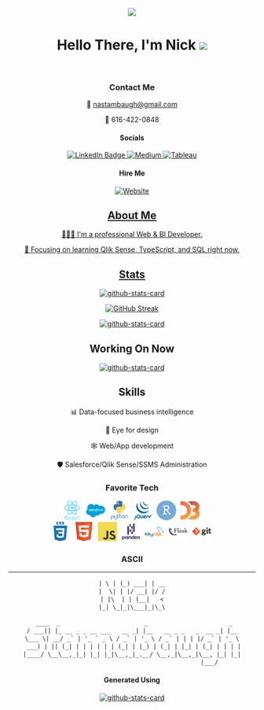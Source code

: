 <div id="header" align="center">
<img src="https://media.giphy.com/media/xBTSwCTFkgfcdTjHMz/giphy.gif" width="100"/>
  
# Hello There, I'm Nick <img src="https://media.giphy.com/media/v1.Y2lkPTc5MGI3NjExMzZlOGYyNDBkN2JmYjM3NDdjNzk1NjdkMTA4NzM1ZDJkNTUwMGVlZCZjdD1z/hvRJCLFzcasrR4ia7z/giphy.gif" width="65"/>
  <a>
  <img src="https://komarev.com/ghpvc/?username=NicholasStambaugh&style=flat-rectangle&color=blue&" alt=""/>
  </a>

  ### Contact Me
📧 nastambaugh@gmail.com 

📱 616-422-0848
  #### Socials
<div id="badges">
   <a href="https://www.linkedin.com/in/nick-stambaugh-694241139/L">
   <img src="https://img.shields.io/badge/LinkedIn-blue?style=for-the-badge&logo=linkedin&logoColor=white" alt="LinkedIn Badge"/>
  </a>
  <a href="https://medium.com/@nick-stambaugh">
  <img src="https://img.shields.io/badge/Medium-white?style=for-the-badge&logo=medium&logoColor=black" alt="Medium"/>
  </a>
  <a href="https://public.tableau.com/app/profile/nick4514">
  <img src="https://img.shields.io/badge/tableau-navy?style=for-the-badge&logo=tableau&logoColor=white" alt="Tableau"/>
  </a>
  <br>
</div>

#### Hire Me
<a href="https://nickstambaugh.com">
<img src="https://img.shields.io/badge/personal_website-blueviolet?style=for-the-badge&logo=&logoColor=white" alt="Website"/>  

  ## About Me 
👨🏻‍💻 I'm a professional Web & BI Developer.
  
📝 Focusing on learning Qlik Sense, TypeScript, and SQL right now.

## Stats
[![github-stats-card](https://kasroudra-stats-card.onrender.com/user?user=NicholasStambaugh&layout=compact&theme=tokyonight)](https://github.com/KasRoudra/github-stats-card)

[![GitHub Streak](https://streak-stats.demolab.com?user=NicholasStambaugh&theme=tokyonight&border_radius=2.5&exclude_days=Sun%2CFri%2CSat&fire=1EEB1A)](https://git.io/streak-stats)

[![github-stats-card](https://kasroudra-stats-card.onrender.com/lang?user=NicholasStambaugh&layout=compact&type=donut&theme=tokyonight)](https://github.com/KasRoudra/github-stats-card)
## Working On Now
[![github-stats-card](https://kasroudra-stats-card.onrender.com/repo?user=NicholasStambaugh&repo=Sales-Indicator-TS&layout=compact&theme=tokyonight)](https://github.com/KasRoudra/github-stats-card) 
## Skills
📊 Data-focused business intelligence

🎨 Eye for design

🕸 Web/App development

🛡️ Salesforce/Qlik Sense/SSMS Administration
### Favorite Tech
<div>
  <img src="https://github.com/devicons/devicon/blob/master/icons/react/react-original-wordmark.svg" title="React" alt="React" width="40" height="40"/>&nbsp;
  <img src="https://github.com/devicons/devicon/blob/master/icons/salesforce/salesforce-original.svg" title="SF" alt="sf" width="40" height="40"/>&nbsp;
  <img src="https://github.com/devicons/devicon/blob/master/icons/python/python-original-wordmark.svg" title="Python" alt="Py" width="40" height="40"/>&nbsp;
   <img src="https://github.com/devicons/devicon/blob/master/icons/jquery/jquery-plain-wordmark.svg" title="JQuery" alt="JQuery" width="40" height="40"/>&nbsp;
  <img src="https://github.com/devicons/devicon/blob/master/icons/rstudio/rstudio-original.svg" title="R" alt="R" width="40" height="40"/>&nbsp;
  <img src="https://github.com/devicons/devicon/blob/master/icons/d3js/d3js-original.svg"  title="D3" alt="D3" width="40" height="40"/>&nbsp;
  <div>
  <img src="https://github.com/devicons/devicon/blob/master/icons/css3/css3-plain-wordmark.svg"  title="CSS3" alt="CSS" width="40" height="40"/>&nbsp;
  <img src="https://github.com/devicons/devicon/blob/master/icons/html5/html5-original.svg" title="HTML5" alt="HTML" width="40" height="40"/>&nbsp;
  <img src="https://github.com/devicons/devicon/blob/master/icons/javascript/javascript-original.svg" title="JavaScript" alt="JavaScript" width="40" height="40"/>&nbsp;
  <img src="https://github.com/devicons/devicon/blob/master/icons/pandas/pandas-original-wordmark.svg" title="Pandas" alt="Py" width="40" height="40"/>&nbsp;
  <img src="https://github.com/devicons/devicon/blob/master/icons/mysql/mysql-original-wordmark.svg" title="MySQL"  alt="MySQL" width="40" height="40"/>&nbsp;
  <img src="https://github.com/devicons/devicon/blob/master/icons/flask/flask-original-wordmark.svg" title="Flask" alt="Flask" width="40" height="40"/>&nbsp;
  <img src="https://github.com/devicons/devicon/blob/master/icons/git/git-original-wordmark.svg" title="Git" **alt="Git" width="40" height="40"/>&nbsp;
</div>
  </div>
  
### ASCII
_   _ _      _
    | \ | (_) ___| | __
    |  \| | |/ __| |/ /
    | |\  | | (__|   <
    |_| \_|_|\___|_|\_\
    
     ____  _                        _                       _
    / ___|| |_ __ _ _ __ ___   __ _| |__   __ _ _   _  __ _| |__
    \___ \| __/ _` | '_ ` _ \ / _` | '_ \ / _` | | | |/ _` | '_ \
     ___) | || (_| | | | | | | (_| | |_) | (_| | |_| | (_| | | | |
    |____/ \__\__,_|_| |_| |_|\__,_|_.__/ \__,_|\__,_|\__, |_| |_|
                                                |___/
#### Generated Using
[![github-stats-card](https://kasroudra-stats-card.onrender.com/repo?user=NicholasStambaugh&repo=pyascii&layout=compact&theme=tokyonight)](https://github.com/KasRoudra/github-stats-card)

